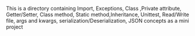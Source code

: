 This is a directory containing Import, Exceptions, Class
,Private attribute, Getter/Setter, Class method, Static method,Inheritance, Unittest, Read/Write file, args and kwargs, serialization/Deserialization, JSON concepts as a mini project
